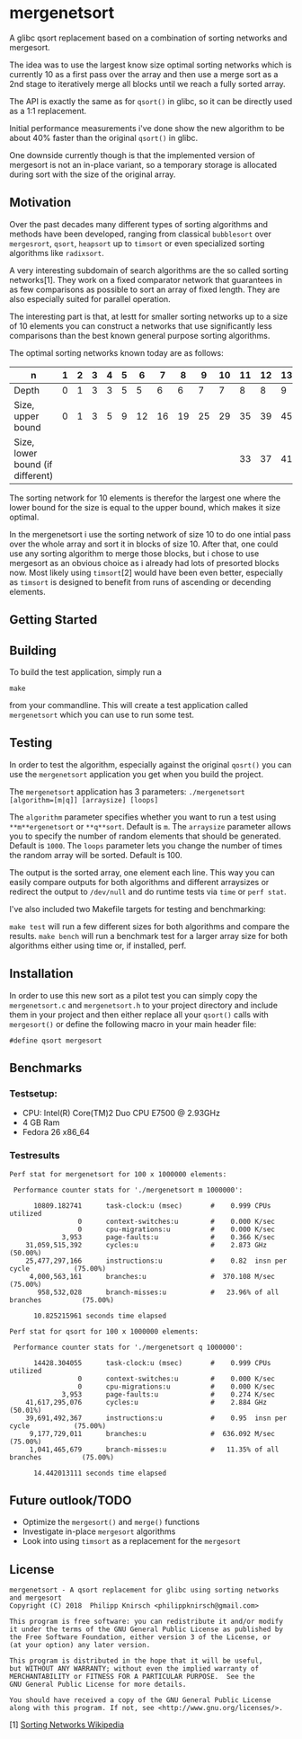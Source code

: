 # mergenetsort
A glibc qsort replacement based on a combination of sorting networks and mergesort.

The idea was to use the largest know size optimal sorting networks which is currently 10 as a
first pass over the array and then use a merge sort as a 2nd stage to iteratively merge all blocks
until we reach a fully sorted array.

The API is exactly the same as for `qsort()` in glibc, so it can be directly used as a 1:1
replacement.

Initial performance measurements i've done show the new algorithm to be about 40% faster than
the original `qsort()` in glibc.

One downside currently though is that the implemented version of mergesort is not an in-place
variant, so a temporary storage is allocated during sort with the size of the original array.

## Motivation
Over the past decades many different types of sorting algorithms and methods have been developed,
ranging from classical `bubblesort` over `mergesrort`, `qsort`, `heapsort` up to `timsort` or even
specialized sorting algorithms like `radixsort`.

A very interesting subdomain of search algorithms are the so called sorting networks[1]. They work
on a fixed comparator network that guarantees in as few comparisons as possible to sort an array
of fixed length. They are also especially suited for parallel operation.

The interesting part is that, at lestt for smaller sorting networks up to a size of 10 elements
you can construct a networks that use significantly less comparisons than the best known general
purpose sorting algorithms.

The optimal sorting networks known today are as follows:

|n 	|1 	|2 	|3 	|4 	|5 	|6 	|7 	|8 	|9 	|10 	|11 	|12 	|13 	|14 	|15 	|16 	|17     |
|-------|-------|-------|-------|-------|-------|-------|-------|-------|-------|-------|-------|-------|-------|-------|-------|-------|-------|
|Depth 	|0 	|1 	|3 	|3 	|5 	|5 	|6 	|6 	|7 	|7 	|8 	|8 	|9 	|9 	|9 	|9 	|10     |
|Size, upper bound 	|0 	|1 	|3 	|5 	|9 	|12 	|16 	|19 	|25 	|29 	|35 	|39 	|45 	|51 	|56 	|60 	|71    |
|Size, lower bound (if different)	| | | | | | | | | |     |33 	|37 	|41 	|45 	|49 	|53 	|58    |

The sorting network for 10 elements is therefor the largest one where the lower bound for the size
is equal to the upper bound, which makes it size optimal.

In the mergenetsort i use the sorting network of size 10 to do one intial pass over the whole
array and sort it in blocks of size 10. After that, one could use any sorting algorithm to merge
those blocks, but i chose to use mergesort as an obvious choice as i already had lots of presorted
blocks now. Most likely using `timsort`[2] would have been even better, especially as `timsort` is
designed to benefit from runs of ascending or decending elements.


## Getting Started

## Building
To build the test application, simply run a

`make`

from your commandline. This will create a test application called `mergenetsort` which you can
use to run some test.

## Testing
In order to test the algorithm, especially against the original `qosrt()` you can use the
`mergenetsort` application you get when you build the project.

The `mergenetsort` application has 3 parameters: `./mergenetsort [algorithm=[m|q]] [arraysize] [loops]`

The `algorithm` parameter specifies whether you want to run a test using `**m**ergenetsort` or
`**q**sort`. Default is `m`.
The `arraysize` parameter allows you to specify the number of random elements that should be
generated. Default is `1000`.
The `loops` parameter lets you change the number of times the random array will be sorted.
Default is 100.

The output is the sorted array, one element each line. This way you can easily compare outputs for
both algorithms and different arraysizes or redirect the output to `/dev/null` and do runtime
tests via `time` or `perf stat`.

I've also included two Makefile targets for testing and benchmarking:

`make test` will run a few different sizes for both algorithms and compare the results.
`make bench` will run a benchmark test for a larger array size for both algorithms either using
time or, if installed, perf.

## Installation
In order to use this new sort as a pilot test you can simply copy the `mergenetsort.c` and
`mergenetsort.h` to your project directory and include them in your project and then either
replace all your `qsort()` calls with `mergesort()` or define the following macro in your
main header file:

`#define qsort mergesort`

## Benchmarks
### Testsetup:
- CPU: Intel(R) Core(TM)2 Duo CPU     E7500  @ 2.93GHz
- 4 GB Ram
- Fedora 26 x86_64

### Testresults
```
Perf stat for mergenetsort for 100 x 1000000 elements:

 Performance counter stats for './mergenetsort m 1000000':

      10809.182741      task-clock:u (msec)       #    0.999 CPUs utilized
                 0      context-switches:u        #    0.000 K/sec
                 0      cpu-migrations:u          #    0.000 K/sec
             3,953      page-faults:u             #    0.366 K/sec
    31,059,515,392      cycles:u                  #    2.873 GHz                      (50.00%)
    25,477,297,166      instructions:u            #    0.82  insn per cycle           (75.00%)
     4,000,563,161      branches:u                #  370.108 M/sec                    (75.00%)
       958,532,028      branch-misses:u           #   23.96% of all branches          (75.00%)

      10.825215961 seconds time elapsed

Perf stat for qsort for 100 x 1000000 elements:

 Performance counter stats for './mergenetsort q 1000000':

      14428.304055      task-clock:u (msec)       #    0.999 CPUs utilized
                 0      context-switches:u        #    0.000 K/sec
                 0      cpu-migrations:u          #    0.000 K/sec
             3,953      page-faults:u             #    0.274 K/sec
    41,617,295,076      cycles:u                  #    2.884 GHz                      (50.01%)
    39,691,492,367      instructions:u            #    0.95  insn per cycle           (75.00%)
     9,177,729,011      branches:u                #  636.092 M/sec                    (75.00%)
     1,041,465,679      branch-misses:u           #   11.35% of all branches          (75.00%)

      14.442013111 seconds time elapsed
```

## Future outlook/TODO
- Optimize the `mergesort()` and `merge()` functions
- Investigate in-place `mergesort` algorithms
- Look into using `timsort` as a replacement for the `mergesort`

## License

    mergenetsort - A qsort replacement for glibc using sorting networks and mergesort
    Copyright (C) 2018  Philipp Knirsch <philippknirsch@gmail.com>

    This program is free software: you can redistribute it and/or modify
    it under the terms of the GNU General Public License as published by
    the Free Software Foundation, either version 3 of the License, or
    (at your option) any later version.

    This program is distributed in the hope that it will be useful,
    but WITHOUT ANY WARRANTY; without even the implied warranty of
    MERCHANTABILITY or FITNESS FOR A PARTICULAR PURPOSE.  See the
    GNU General Public License for more details.

    You should have received a copy of the GNU General Public License
    along with this program. If not, see <http://www.gnu.org/licenses/>.


[1] [Sorting Networks Wikipedia](https://en.wikipedia.org/wiki/Sorting_network)
